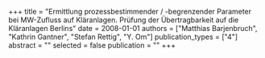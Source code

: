 +++
title = "Ermittlung prozessbestimmender / -begrenzender Parameter bei MW-Zufluss auf Kläranlagen. Prüfung der Übertragbarkeit auf die Kläranlagen Berlins"
date = 2008-01-01
authors = ["Matthias Barjenbruch", "Kathrin Gantner", "Stefan Rettig", "Y. Om"]
publication_types = ["4"]
abstract = ""
selected = false
publication = ""
+++

